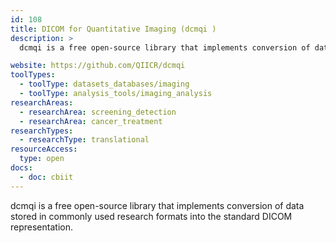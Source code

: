 ```yaml
---
id: 108
title: DICOM for Quantitative Imaging (dcmqi )
description: >
  dcmqi is a free open-source library that implements conversion of data stored in commonly used research formats into the standard DICOM representation.

website: https://github.com/QIICR/dcmqi
toolTypes:
  - toolType: datasets_databases/imaging
  - toolType: analysis_tools/imaging_analysis
researchAreas:
  - researchArea: screening_detection
  - researchArea: cancer_treatment
researchTypes:
  - researchType: translational
resourceAccess:
  type: open
docs:
  - doc: cbiit
---
```

dcmqi is a free open-source library that implements conversion of data stored in commonly used research formats into the standard DICOM representation.